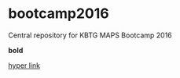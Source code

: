# bootcamp2016
Central repository for KBTG MAPS Bootcamp 2016

<b>bold</b>

<a href="">hyper link</a>
